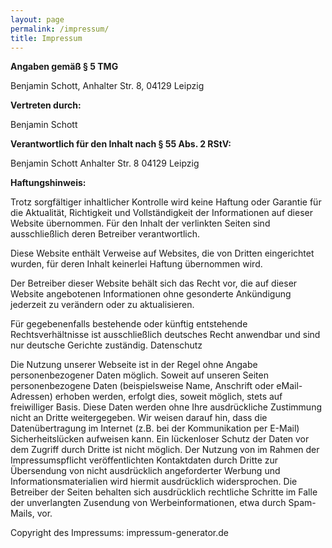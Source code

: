 ```yaml
---
layout: page
permalink: /impressum/
title: Impressum
---
```


**Angaben gemäß § 5 TMG**

Benjamin Schott, Anhalter Str. 8, 04129 Leipzig

**Vertreten durch:**

Benjamin Schott

**Verantwortlich für den Inhalt nach § 55 Abs. 2 RStV:**

Benjamin Schott
Anhalter Str. 8
04129 Leipzig

**Haftungshinweis:**

Trotz sorgfältiger inhaltlicher Kontrolle wird keine Haftung oder Garantie für die Aktualität, Richtigkeit und 
Vollständigkeit der Informationen auf dieser Website übernommen. 
Für den Inhalt der verlinkten Seiten sind ausschließlich deren Betreiber verantwortlich. 

Diese Website enthält Verweise auf Websites, die von Dritten eingerichtet wurden, für deren Inhalt keinerlei Haftung übernommen wird.

Der Betreiber dieser Website behält sich das Recht vor, die auf dieser Website angebotenen Informationen ohne gesonderte Ankündigung jederzeit zu verändern oder zu aktualisieren.

Für gegebenenfalls bestehende oder künftig entstehende Rechtsverhältnisse ist ausschließlich deutsches Recht anwendbar und sind nur deutsche Gerichte zuständig.
Datenschutz

Die Nutzung unserer Webseite ist in der Regel ohne Angabe personenbezogener Daten möglich. Soweit auf unseren Seiten personenbezogene Daten (beispielsweise Name, Anschrift oder eMail-Adressen) erhoben werden, erfolgt dies, soweit möglich, stets auf freiwilliger Basis. Diese Daten werden ohne Ihre ausdrückliche Zustimmung nicht an Dritte weitergegeben.
Wir weisen darauf hin, dass die Datenübertragung im Internet (z.B. bei der Kommunikation per E-Mail) Sicherheitslücken aufweisen kann. Ein lückenloser Schutz der Daten vor dem Zugriff durch Dritte ist nicht möglich.
Der Nutzung von im Rahmen der Impressumspflicht veröffentlichten Kontaktdaten durch Dritte zur Übersendung von nicht ausdrücklich angeforderter Werbung und Informationsmaterialien wird hiermit ausdrücklich widersprochen. Die Betreiber der Seiten behalten sich ausdrücklich rechtliche Schritte im Falle der unverlangten Zusendung von Werbeinformationen, etwa durch Spam-Mails, vor.

Copyright des Impressums: impressum-generator.de 